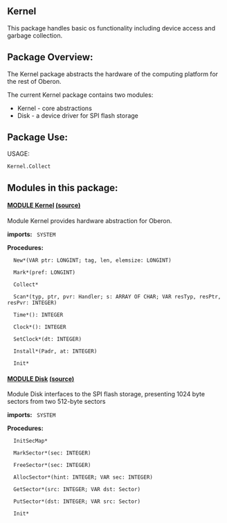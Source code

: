 ## Kernel
This package handles basic os functionality including device access and garbage collection.


## Package Overview:
The Kernel package abstracts the hardware of the computing platform for the rest of Oberon.

The current Kernel package contains two modules:
* Kernel - core abstractions
* Disk - a device driver for SPI flash storage

## Package Use:

USAGE:
```
Kernel.Collect 
```

## Modules in this package:

#### [MODULE Kernel](https://github.com/io-core/doc/blob/main/core/Kernel/Kernel.md) [(source)](https://github.com/io-core/Kernel/blob/main/Kernel.Mod)
Module Kernel provides hardware abstraction for Oberon.


  **imports:** ` SYSTEM`

**Procedures:**
```
  New*(VAR ptr: LONGINT; tag, len, elemsize: LONGINT)

  Mark*(pref: LONGINT)

  Collect*

  Scan*(typ, ptr, pvr: Handler; s: ARRAY OF CHAR; VAR resTyp, resPtr, resPvr: INTEGER)

  Time*(): INTEGER

  Clock*(): INTEGER

  SetClock*(dt: INTEGER)

  Install*(Padr, at: INTEGER)

  Init*

```


#### [MODULE Disk](https://github.com/io-core/doc/blob/main/core/Kernel/Disk.md) [(source)](https://github.com/io-core/Kernel/blob/main/Disk.Mod)
Module Disk interfaces to the SPI flash storage, presenting 1024 byte sectors from two 512-byte sectors


  **imports:** ` SYSTEM`

**Procedures:**
```
  InitSecMap*

  MarkSector*(sec: INTEGER)

  FreeSector*(sec: INTEGER)

  AllocSector*(hint: INTEGER; VAR sec: INTEGER)

  GetSector*(src: INTEGER; VAR dst: Sector)

  PutSector*(dst: INTEGER; VAR src: Sector)

  Init*

```
